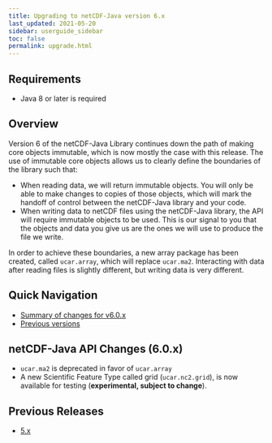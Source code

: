 ```yaml
---
title: Upgrading to netCDF-Java version 6.x
last_updated: 2021-05-20
sidebar: userguide_sidebar
toc: false
permalink: upgrade.html
---
```


## Requirements

* Java 8 or later is required

## Overview

Version 6 of the netCDF-Java Library continues down the path of making core objects immutable, which is now mostly the case with this release.
The use of immutable core objects allows us to clearly define the boundaries of the library such that:

* When reading data, we will return immutable objects.
  You will only be able to make changes to copies of those objects, which will mark the handoff of control between the netCDF-Java library and your code.
* When writing data to netCDF files using the netCDF-Java library, the API will require immutable objects to be used.
  This is our signal to you that the objects and data you give us are the ones we will use to produce the file we write.

In order to achieve these boundaries, a new array package has been created, called `ucar.array`, which will replace `ucar.ma2`.
Interacting with data after reading files is slightly different, but writing data is very different.

## Quick Navigation

* [Summary of changes for v6.0.x](#netcdf-java-api-changes-60x)
* [Previous versions](#previous-releases)

## netCDF-Java API Changes (6.0.x)

* `ucar.ma2` is deprecated in favor of `ucar.array`
* A new Scientific Feature Type called grid (`ucar.nc2.grid`), is now available for testing (**experimental, subject to change**).

## Previous Releases

* [5.x](https://docs.unidata.ucar.edu/netcdf-java/current/userguide/upgrade.html)